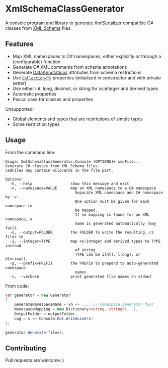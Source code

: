 XmlSchemaClassGenerator
=======================

A console program and library to generate [XmlSerializer](http://msdn.microsoft.com/en-us/library/system.xml.serialization.xmlserializer.aspx) compatible C# classes
from <a href="http://en.wikipedia.org/wiki/XML_Schema_(W3C)">XML Schema</a> files.

Features
--------

* Map XML namespaces to C# namespaces, either explicitly or through a (configurable) function
* Generate C# XML comments from schema annotations
* Generate [DataAnnotations](http://msdn.microsoft.com/en-us/library/system.componentmodel.dataannotations.aspx) attributes from schema restrictions
* Use [`Collection<T>`](http://msdn.microsoft.com/en-us/library/ms132397.aspx) properties (initialized in constructor and with private setter)
* Use either int, long, decimal, or string for xs:integer and derived types
* Automatic properties
* Pascal case for classes and properties

Unsupported:

* Global elements and types that are restrictions of simple types
* Some restriction types

Usage
-----

From the command line:

```
Usage: XmlSchemaClassGenerator.Console [OPTIONS]+ xsdFile...
Generate C# classes from XML Schema files.
xsdFiles may contain wildcards in the file part.

Options:
  -h, --help                 show this message and exit
  -n, --namespace=VALUE      map an XML namespace to a C# namespace
                               Separate XML namespace and C# namespace by '='.
                               One option must be given for each namespace to
                               be mapped.
                               If no mapping is found for an XML namespace, a
                               name is generated automatically (may fail).
  -o, --output=FOLDER        the FOLDER to write the resulting .cs files to
  -i, --integer=TYPE         map xs:integer and derived types to TYPE instead
                               of string
                               TYPE can be i[nt], l[ong], or d[ecimal].
  -p, --prefix=PREFIX        the PREFIX to prepend to auto-generated namespace
                               names
  -v, --verbose              print generated file names on stdout
```

From code:

```C#
var generator = new Generator
{
    GenerateNamespaceName = xn => ..., // namespace generator func
    NamespaceMapping = new Dictionary<string, string>(...),
    OutputFolder = outputFolder,
    Log = s => Console.Out.WriteLine(s)
};

generator.Generate(files);
```

Contributing
------------

Pull requests are welcome :)

